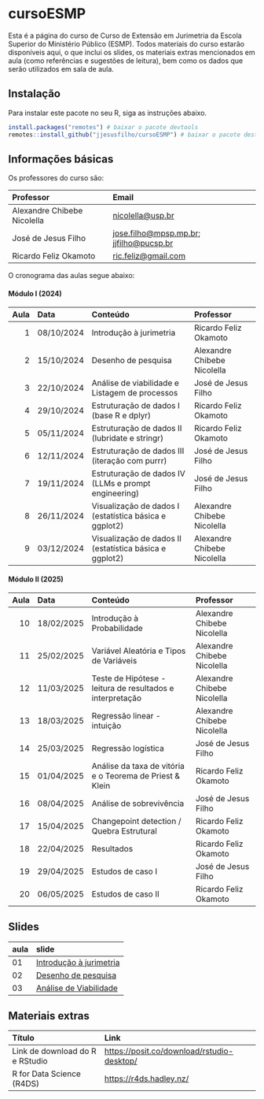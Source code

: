 
<!-- README.md is generated from README.Rmd. Please edit that file -->

# cursoESMP

Esta é a página do curso de Curso de Extensão em Jurimetria da Escola
Superior do Ministério Público (ESMP). Todos materiais do curso estarão
disponíveis aqui, o que inclui os slides, os materiais extras
mencionados em aula (como referências e sugestões de leitura), bem como
os dados que serão utilizados em sala de aula.

## Instalação

Para instalar este pacote no seu R, siga as instruções abaixo.

``` r
install.packages("remotes") # baixar o pacote devtools
remotes::install_github("jjesusfilho/cursoESMP") # baixar o pacote deste curso
```

## Informações básicas

Os professores do curso são:

| Professor                   | Email                                       |
|:----------------------------|:--------------------------------------------|
| Alexandre Chibebe Nicolella | <nicolella@usp.br>                          |
| José de Jesus Filho         | <jose.filho@mpsp.mp.br>; <jjfilho@pucsp.br> |
| Ricardo Feliz Okamoto       | <ric.feliz@gmail.com>                       |

O cronograma das aulas segue abaixo:

#### Módulo I (2024)

| Aula | Data       | Conteúdo                                                | Professor                   |
|-----:|:-----------|:--------------------------------------------------------|:----------------------------|
|    1 | 08/10/2024 | Introdução à jurimetria                                 | Ricardo Feliz Okamoto       |
|    2 | 15/10/2024 | Desenho de pesquisa                                     | Alexandre Chibebe Nicolella |
|    3 | 22/10/2024 | Análise de viabilidade e Listagem de processos          | José de Jesus Filho         |
|    4 | 29/10/2024 | Estruturação de dados I (base R e dplyr)                | Ricardo Feliz Okamoto       |
|    5 | 05/11/2024 | Estruturação de dados II (lubridate e stringr)          | Ricardo Feliz Okamoto       |
|    6 | 12/11/2024 | Estruturação de dados III (iteração com purrr)          | José de Jesus Filho         |
|    7 | 19/11/2024 | Estruturação de dados IV (LLMs e prompt engineering)    | José de Jesus Filho         |
|    8 | 26/11/2024 | Visualização de dados I (estatística básica e ggplot2)  | Alexandre Chibebe Nicolella |
|    9 | 03/12/2024 | Visualização de dados II (estatística básica e ggplot2) | Alexandre Chibebe Nicolella |

#### Módulo II (2025)

| Aula | Data       | Conteúdo                                                  | Professor                   |
|-----:|:-----------|:----------------------------------------------------------|:----------------------------|
|   10 | 18/02/2025 | Introdução à Probabilidade                                | Alexandre Chibebe Nicolella |
|   11 | 25/02/2025 | Variável Aleatória e Tipos de Variáveis                   | Alexandre Chibebe Nicolella |
|   12 | 11/03/2025 | Teste de Hipótese - leitura de resultados e interpretação | Alexandre Chibebe Nicolella |
|   13 | 18/03/2025 | Regressão linear - intuição                               | Alexandre Chibebe Nicolella |
|   14 | 25/03/2025 | Regressão logística                                       | José de Jesus Filho         |
|   15 | 01/04/2025 | Análise da taxa de vitória e o Teorema de Priest & Klein  | Ricardo Feliz Okamoto       |
|   16 | 08/04/2025 | Análise de sobrevivência                                  | José de Jesus Filho         |
|   17 | 15/04/2025 | Changepoint detection / Quebra Estrutural                 | Ricardo Feliz Okamoto       |
|   18 | 22/04/2025 | Resultados                                                | Ricardo Feliz Okamoto       |
|   19 | 29/04/2025 | Estudos de caso I                                         | José de Jesus Filho         |
|   20 | 06/05/2025 | Estudos de caso II                                        | Ricardo Feliz Okamoto       |

## Slides

| aula | slide                                                                                                  |
|:-----|:-------------------------------------------------------------------------------------------------------|
| 01   | [Introdução à jurimetria](https://raw.githubusercontent.com/jjesusfilho/cursoESMP/main/slides/a01.pdf) |
| 02   | [Desenho de pesquisa](https://raw.githubusercontent.com/jjesusfilho/cursoESMP/main/slides/DesenhoPesquisa.zip)  |
| 03   | [Análise de Viabilidade](https://raw.githubusercontent.com/jjesusfilho/cursoESMP/main/slides/aula3_analise_de_viabilidade.qmd)  |

## Materiais extras

| Título                          | Link                                         |
|:--------------------------------|:---------------------------------------------|
| Link de download do R e RStudio | <https://posit.co/download/rstudio-desktop/> |
| R for Data Science (R4DS)       | <https://r4ds.hadley.nz/>                    |
